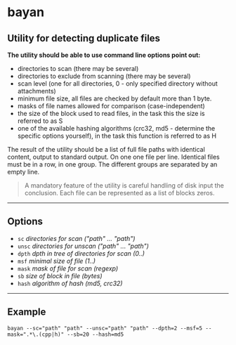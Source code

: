 # bayan

## Utility for detecting duplicate files

**The utility should be able to use command line options point out:**

* directories to scan (there may be several)
* directories to exclude from scanning (there may be several)
* scan level (one for all directories, 0 - only specified directory without attachments)
* minimum file size, all files are checked by default more than 1 byte.
* masks of file names allowed for comparison (case-independent)
* the size of the block used to read files, in the task this the size is referred to as S
* one of the available hashing algorithms (crc32, md5 - determine the specific options yourself), in the task this function is referred to as H

The result of the utility should be a list of full file paths with identical content, output to standard output. On one one file per line. Identical files must be in a row, in one group. The different groups are separated by an empty line.

> A mandatory feature of the utility is careful handling of disk input the conclusion. Each file can be represented as a list of blocks zeros.
___

## Options

* `sc`   *directories for scan (\"path\" ... \"path\")*
* `unsc` *directories for unscan (\"path\" ... \"path\")*
* `dpth` *dpth in tree of directories for scan (0..)*
* `msf`  *minimal size of file (1..)*
* `mask` *mask of file for scan (regexp)*
* `sb`   *size of block in file (bytes)*
* `hash` *algorithm of hash (md5, crc32)*

___

## Example

```shell
bayan --sc="path" "path" --unsc="path" "path" --dpth=2 --msf=5 --mask=".*\.(cpp|h)" --sb=20 --hash=md5

```
